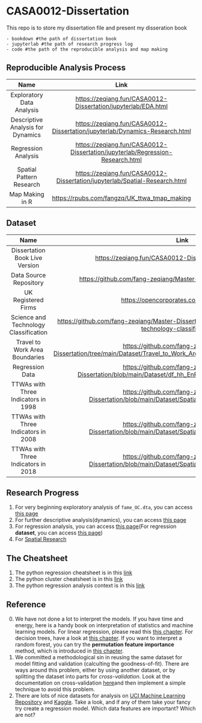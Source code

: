 # CASA0012-Dissertation

This repo is to store my dissertation file and present my disseration book

```
- bookdown #the path of dissertation book
- jupyterlab #the path of research progress log
- code #the path of the reproducible analysis and map making
```
## Reproducible Analysis Process

|Name|Link|
|:--:|:--:|
|Exploratory Data Analysis|	https://zeqiang.fun/CASA0012-Dissertation/jupyterlab/EDA.html|
|Descriptive Analysis for Dynamics|https://zeqiang.fun/CASA0012-Dissertation/jupyterlab/Dynamics-Research.html|
|Regression Analysis|	https://zeqiang.fun/CASA0012-Dissertation/jupyterlab/Regression-Research.html|
|Spatial Pattern Research	|https://zeqiang.fun/CASA0012-Dissertation/jupyterlab/Spatial-Research.html|
|Map Making in R|	https://rpubs.com/fangzq/UK_ttwa_tmap_making|

## Dataset

|Name|Link|
|:--:|:--:|
|Dissertation Book Live Version|https://zeqiang.fun/CASA0012-Dissertation/bookdown/html/|
|Data Source Repository|https://github.com/fang-zeqiang/Master-Dissertation/tree/main/Dataset|
|UK Registered Firms|	https://opencorporates.com/info/our-data/|
|Science and Technology Classification|	https://github.com/fang-zeqiang/Master-Dissertation/blob/main/Dataset/science-and-technology-classification.xls|
|Travel to Work Area Boundaries|https://github.com/fang-zeqiang/Master-Dissertation/tree/main/Dataset/Travel_to_Work_Areas_2011_guidance_and_information_V5|
|Regression Data|https://github.com/fang-zeqiang/Master-Dissertation/blob/main/Dataset/df_hh_EnR_ttwaName_asset_not_drop.csv|
|TTWAs with Three Indicators in 1998|https://github.com/fang-zeqiang/Master-Dissertation/blob/main/Dataset/Spatial/dfm_1998_output.geojson|
|TTWAs with Three Indicators in 2008|https://github.com/fang-zeqiang/Master-Dissertation/blob/main/Dataset/Spatial/dfm_2008_output.geojson|
|TTWAs with Three Indicators in 2018|https://github.com/fang-zeqiang/Master-Dissertation/blob/main/Dataset/Spatial/dfm_2018_output.geojson|

## Research Progress

1. For very beginning exploratory analysis of `fame_OC.dta`, you can access [this page](https://zeqiang.fun/CASA0012-Dissertation/jupyterlab/EDA.html)
1. For further descriptive analysis(dynamics), you can access [this page](https://zeqiang.fun/CASA0012-Dissertation/jupyterlab/Dynamics-Research.html)
1. For regression analysis, you can access [this page](https://zeqiang.fun/CASA0012-Dissertation/jupyterlab/Regression-Research.html)(For regression **dataset**, you can access [this page](https://zeqiang.fun/CASA0012-Dissertation/dataset/Top_10_Tech_TTWA_Cluster_Reg_Prepare.xlsx))
2. For [Spatial Research](https://zeqiang.fun/CASA0012-Dissertation/jupyterlab/Spatial-Research.html)

## The Cheatsheet

1. The python regression cheatsheet is in this [link](https://zeqiang.fun/CASA0012-Dissertation/jupyterlab/example/DSSS_SDC_2021_Workshop_6_Advanced_Regression.html)
1. The python cluster cheatsheet is in this [link](https://zeqiang.fun/CASA0012-Dissertation/jupyterlab/example/clustering_workshop_2020.html)
1. The python regression analysis context is in this [link](https://zeqiang.fun/CASA0012-Dissertation/jupyterlab/example/regression_child_poverty.html)

## Reference

0. We have not done a lot to interpret the models. If you have time and energy, here is a handy book on interpretation of statistics and machine learning models. For linear regression, please read this [this chapter](https://christophm.github.io/interpretable-ml-book/limo.html). For decision trees, have a look at [this chapter](https://christophm.github.io/interpretable-ml-book/tree.html). If you want to interpret a random forest, you can try the **permutation feature importance** method, which is introduced in [this chapter](https://christophm.github.io/interpretable-ml-book/feature-importance.html).
1. We committed a methodological sin in reusing the same dataset for model fitting and validation (calculting the goodness-of-fit). There are ways around this problem, either by using another dataset, or by splitting the dataset into parts for *cross-validation*. Look at the documentation on cross-validation [here](ttp://scikit-learn.org/stable/modules/cross_validation.html)and then implement a simple technique to avoid this problem.
2. There are lots of nice datasets for analysis on [UCI Machine Learning Repository](https://archive.ics.uci.edu/ml/datasets.html) and [Kaggle](https://www.kaggle.com/datasets). Take a look, and if any of them take your fancy try create a regression model. Which data features are important? Which are not? 
